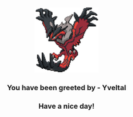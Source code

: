 <p align="center">
            <img src="https://raw.githubusercontent.com/PokeAPI/sprites/master/sprites/pokemon/717.png" width="150" height="150">
          </p>
          <h3 align="center">You have been greeted by - <b>Yveltal</b></h3>
          <h3 align="center">Have a nice day!</h3>
        